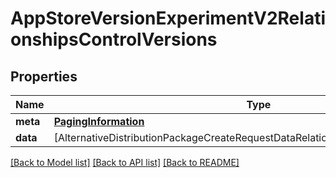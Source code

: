 # AppStoreVersionExperimentV2RelationshipsControlVersions

## Properties
Name | Type | Description | Notes
------------ | ------------- | ------------- | -------------
**meta** | [**PagingInformation**](PagingInformation.md) |  | [optional] 
**data** | [AlternativeDistributionPackageCreateRequestDataRelationshipsAppStoreVersionData] |  | [optional] 

[[Back to Model list]](../README.md#documentation-for-models) [[Back to API list]](../README.md#documentation-for-api-endpoints) [[Back to README]](../README.md)


